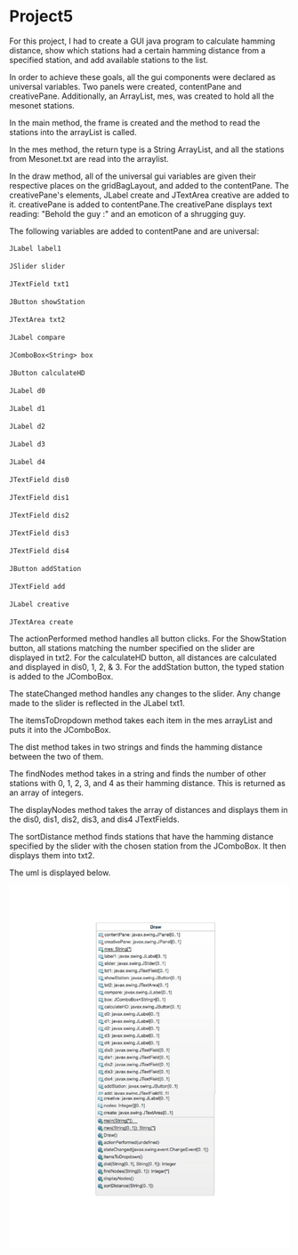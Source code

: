 # Project5

For this project, I had to create a GUI java program to calculate hamming distance,
show which stations had a certain hamming distance from a specified station, and 
add available stations to the list.

In order to achieve these goals, all the gui components were declared as universal variables.
Two panels were created, contentPane and creativePane.
Additionally, an ArrayList, mes, was created to hold all the mesonet stations.

In the main method, the frame is created and the method to read the stations into the arrayList
is called. 

In the mes method, the return type is a String ArrayList, and all the stations from Mesonet.txt
are read into the arraylist.

In the draw method, all of the universal gui variables are given their respective places on the gridBagLayout,
and added to the contentPane. The creativePane's elements, JLabel create and JTextArea creative are added to it.
creativePane is added to contentPane.The creativePane displays text reading: "Behold the guy :" and an emoticon of a shrugging guy.

The following variables are added to contentPane and are universal:
  	
	JLabel label1
	
	JSlider slider
	
	JTextField txt1
	
	JButton showStation
	
	JTextArea txt2
	
	JLabel compare
	
	JComboBox<String> box
	
	JButton calculateHD
	
	JLabel d0
	
	JLabel d1
	
	JLabel d2
	
	JLabel d3
	
	JLabel d4
	
	JTextField dis0
	
	JTextField dis1
	
	JTextField dis2
	
	JTextField dis3
	
	JTextField dis4
	
	JButton addStation
	
	JTextField add
	
	JLabel creative
	
	JTextArea create
  
The actionPerformed method handles all button clicks. For the ShowStation button,
all stations matching the number specified on the slider are displayed in txt2.
For the calculateHD button, all distances are calculated and displayed in dis0, 1, 2, & 3.
For the addStation button, the typed station is added to the JComboBox.

The stateChanged method handles any changes to the slider. Any change made to the slider is
reflected in the JLabel txt1.

The itemsToDropdown method takes each item in the mes arrayList and puts it into the JComboBox.

The dist method takes in two strings and finds the hamming distance between the two of them.

The findNodes method takes in a string and finds the number of other stations with 0, 1, 2, 3, and 4
as their hamming distance. This is returned as an array of integers. 

The displayNodes method takes the array of distances and displays them in the dis0, dis1, dis2, dis3,
and dis4 JTextFields.

The sortDistance method finds stations that have the hamming distance specified by the slider with the
chosen station from the JComboBox. It then displays them into txt2.

The uml is displayed below.

<img src="uml-1.png" alt="UML">
